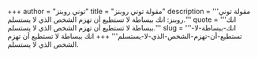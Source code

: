 +++
author = "توني روبنز"
title = "مقولة توني روبنز"
description = '''مقولة توني روبنز: انك ببساطة لا تستطيع أن تهزم الشخص الذي لا يستسلم.'''
quote = '''انك ببساطة لا تستطيع أن تهزم الشخص الذي لا يستسلم.'''
slug = '''انك-ببساطة-لا-تستطيع-أن-تهزم-الشخص-الذي-لا-يستسلم'''
+++
انك ببساطة لا تستطيع أن تهزم الشخص الذي لا يستسلم.
